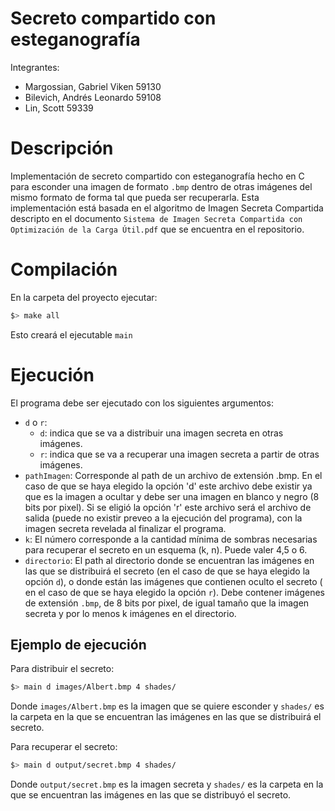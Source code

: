 # Secreto compartido con esteganografía

Integrantes:
- Margossian, Gabriel Viken 59130
- Bilevich, Andrés Leonardo 59108
- Lin, Scott 59339

# Descripción

Implementación de secreto compartido con esteganografía hecho en C para esconder una imagen de formato `.bmp` dentro de otras imágenes del mismo formato de forma tal que pueda ser recuperarla. Esta implementación está basada en el algoritmo de Imagen Secreta Compartida descripto en el documento `Sistema de Imagen Secreta Compartida con Optimización de la Carga Útil.pdf` que se encuentra en el repositorio. 

# Compilación
En la carpeta del proyecto ejecutar:
```bash
$> make all
```
Esto creará el ejecutable `main`
# Ejecución
El programa debe ser ejecutado con los siguientes argumentos:
- `d` o `r`: 
	- `d`: indica que se va a distribuir una imagen secreta en otras imágenes.
	- `r`: indica que se va a recuperar una imagen secreta a partir de otras imágenes.
- `pathImagen`: Corresponde al path de un archivo de extensión .bmp. En el caso de que se haya elegido la opción 'd' este archivo debe existir ya que es la imagen a ocultar y debe ser una imagen en blanco y negro (8 bits por pixel). Si se eligió la opción 'r' este archivo será el archivo de salida (puede no existir preveo a la ejecución del programa), con la imagen secreta revelada al finalizar el programa.   
- `k`: El número corresponde a la cantidad mínima de sombras necesarias para recuperar el secreto en un esquema (k, n). Puede valer 4,5 o 6.
- `directorio`: El path al directorio donde se encuentran las imágenes en las que se distribuirá el secreto (en el caso de que se haya elegido la opción `d`), o donde están las imágenes que contienen oculto el secreto ( en el caso de que se haya elegido la opción `r`). Debe contener imágenes de extensión `.bmp`, de 8 bits por pixel, de igual tamaño que la imagen secreta y por lo menos k imágenes en el directorio. 

## Ejemplo de ejecución
Para distribuir el secreto:
```bash
$> main d images/Albert.bmp 4 shades/
```
Donde `images/Albert.bmp` es la imagen que se quiere esconder y `shades/` es la carpeta en la que se encuentran las imágenes en las que se distribuirá el secreto.

Para recuperar el secreto:
```bash
$> main d output/secret.bmp 4 shades/
```
Donde `output/secret.bmp` es la imagen secreta y `shades/` es la carpeta en la que se encuentran las imágenes en las que se distribuyó el secreto.

